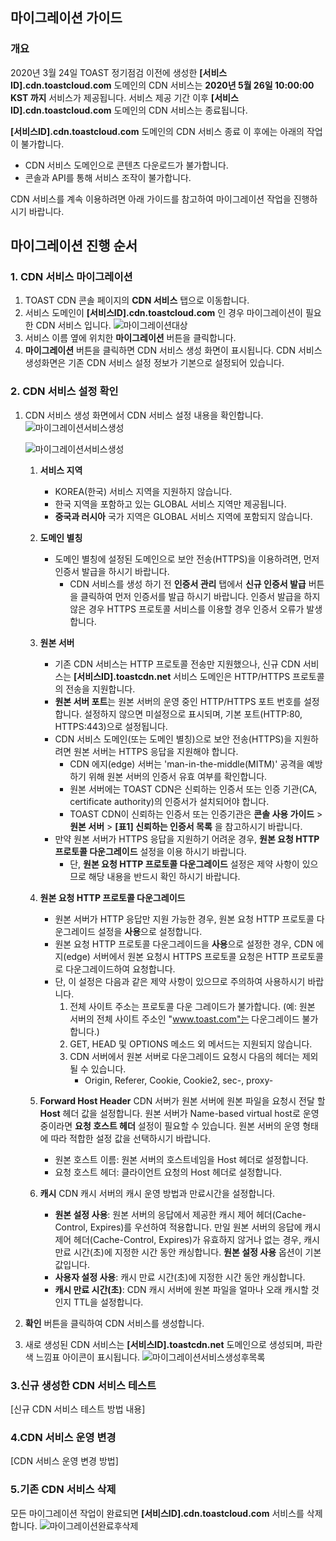 ## 마이그레이션 가이드

### 개요 
2020년 3월 24일 TOAST 정기점검 이전에 생성한 **[서비스ID].cdn.toastcloud.com** 도메인의 CDN 서비스는 **2020년 5월 26일 10:00:00 KST 까지** 서비스가 제공됩니다.
서비스 제공 기간 이후 **[서비스ID].cdn.toastcloud.com** 도메인의 CDN 서비스는 종료됩니다. 

**[서비스ID].cdn.toastcloud.com** 도메인의 CDN 서비스 종료 이 후에는 아래의 작업이 불가합니다.
- CDN 서비스 도메인으로 콘텐츠 다운로드가 불가합니다.
- 콘솔과 API를 통해 서비스 조작이 불가합니다. 

CDN 서비스를 계속 이용하려면 아래 가이드를 참고하여 마이그레이션 작업을 진행하시기 바랍니다. 

## 마이그레이션 진행 순서

### 1. CDN 서비스 마이그레이션
1. TOAST CDN 콘솔 페이지의 **CDN 서비스** 탭으로 이동합니다. 
2. 서비스 도메인이 **[서비스ID].cdn.toastcloud.com** 인 경우 마이그레이션이 필요한 CDN 서비스 입니다.
    ![마이그레이션대상](https://static.toastoven.net/prod_cdn/v2/migration-target-list.png)
3. 서비스 이름 옆에 위치한 **마이그레이션** 버튼을 클릭합니다. 
4. **마이그레이션** 버튼을 클릭하면 CDN 서비스 생성 화면이 표시됩니다. CDN 서비스 생성화면은 기존 CDN 서비스 설정 정보가 기본으로 설정되어 있습니다. 

### 2. CDN 서비스 설정 확인

1. CDN 서비스 생성 화면에서 CDN 서비스 설정 내용을 확인합니다.
    ![마이그레이션서비스생성](https://static.toastoven.net/prod_cdn/v2/migration-create-modal.png)

    ![마이그레이션서비스생성](https://static.toastoven.net/prod_cdn/v2/migration-create-modal-options.png)    
    
    1. **서비스 지역** 
        - KOREA(한국) 서비스 지역을 지원하지 않습니다. 
        - 한국 지역을 포함하고 있는 GLOBAL 서비스 지역만 제공됩니다. 
        - **중국과 러시아** 국가 지역은 GLOBAL 서비스 지역에 포함되지 않습니다. 

    2. **도메인 별칭** 
        - 도메인 별칭에 설정된 도메인으로 보안 전송(HTTPS)을 이용하려면, 먼저 인증서 발급을 하시기 바랍니다.
            - CDN 서비스를 생성 하기 전 **인증서 관리** 탭에서 **신규 인증서 발급** 버튼을 클릭하여 먼저 인증서를 발급 하시기 바랍니다. 인증서 발급을 하지 않은 경우 HTTPS 프로토콜 서비스를 이용할 경우 인증서 오류가 발생합니다.
        
    3. **원본 서버**
        - 기존 CDN 서비스는 HTTP 프로토콜 전송만 지원했으나, 신규 CDN 서비스는 **[서비스ID].toastcdn.net** 서비스 도메인은 HTTP/HTTPS 프로토콜의 전송을 지원합니다.
        - **원본 서버 포트**는 원본 서버의 운영 중인 HTTP/HTTPS 포트 번호를 설정합니다. 설정하지 않으면 미설정으로 표시되며, 기본 포트(HTTP:80, HTTPS:443)으로 설정됩니다.
        - CDN 서비스 도메인(또는 도메인 별칭)으로 보안 전송(HTTPS)을 지원하려면 원본 서버는 HTTPS 응답을 지원해야 합니다.
            - CDN 에지(edge) 서버는 'man-in-the-middle(MITM)' 공격을 예방하기 위해 원본 서버의 인증서 유효 여부를 확인합니다. 
            - 원본 서버에는 TOAST CDN은 신뢰하는 인증서 또는 인증 기관(CA, certificate authority)의 인증서가 설치되어야 합니다.
            - TOAST CDN이 신뢰하는 인증서 또는 인증기관은 **콘솔 사용 가이드** > **원본 서버** > **[표1] 신뢰하는 인증서 목록** 을 참고하시기 바랍니다.
        - 만약 원본 서버가 HTTPS 응답을 지원하기 어려운 경우, **원본 요청 HTTP 프로토콜 다운그레이드** 설정을 이용 하시기 바랍니다. 
            - 단, **원본 요청 HTTP 프로토콜 다운그레이드** 설정은 제약 사항이 있으므로 해당 내용을 반드시 확인 하시기 바랍니다. 

    4. **원본 요청 HTTP 프로토콜 다운그레이드**
        - 원본 서버가 HTTP 응답만 지원 가능한 경우, 원본 요청 HTTP 프로토콜 다운그레이드 설정을 **사용**으로 설정합니다. 
        - 원본 요청 HTTP 프로토콜 다운그레이드을 **사용**으로 설정한 경우, CDN 에지(edge) 서버에서 원본 요청시 HTTPS 프로토콜 요청은 HTTP 프로토콜로 다운그레이드하여 요청합니다. 
        - 단, 이 설정은 다음과 같은 제약 사항이 있으므로 주의하여 사용하시기 바랍니다. 
            1. 전체 사이트 주소는 프로토콜 다운 그레이드가 불가합니다. (예: 원본 서버의 전체 사이트 주소인 "www.toast.com"는 다운그레이드 불가합니다.)
            2. GET, HEAD 및 OPTIONS 메소드 외 메서드는 지원되지 않습니다. 
            3. CDN 서버에서 원본 서버로 다운그레이드 요청시 다음의 헤더는 제외될 수 있습니다.
                - Origin, Referer, Cookie, Cookie2, sec-, proxy-

    5. **Forward Host Header** 
    CDN 서버가 원본 서버에 원본 파일을 요청시 전달 할 **Host** 헤더 값을 설정합니다. 
    원본 서버가 Name-based virtual host로 운영 중이라면 **요청 호스트 헤더** 설정이 필요할 수 있습니다. 원본 서버의 운영 형태에 따라 적합한 설정 값을 선택하시기 바랍니다.
        - 원본 호스트 이름: 원본 서버의 호스트네임을 Host 헤더로 설정합니다. 
        - 요청 호스트 헤더: 클라이언트 요청의 Host 헤더로 설정합니다.

    6. **캐시** 
    CDN 캐시 서버의 캐시 운영 방법과 만료시간을 설정합니다. 
        - **원본 설정 사용**: 원본 서버의 응답에서 제공한 캐시 제어 헤더(Cache-Control, Expires)를 우선하여 적용합니다. 만일 원본 서버의 응답에 캐시 제어 헤더(Cache-Control, Expires)가 유효하지 않거나 없는 경우, 캐시 만료 시간(초)에 지정한 시간 동안 캐싱합니다.  **원본 설정 사용** 옵션이 기본값입니다.
        - **사용자 설정 사용**: 캐시 만료 시간(초)에 지정한 시간 동안 캐싱합니다. 
        - **캐시 만료 시간(초)**: CDN 캐시 서버에 원본 파일을 얼마나 오래 캐시할 것인지 TTL을 설정합니다.

2. **확인** 버튼을 클릭하여 CDN 서비스를 생성합니다. 
3. 새로 생성된 CDN 서비스는 **[서비스ID].toastcdn.net** 도메인으로 생성되며, 파란색 느낌표 아이콘이 표시됩니다.
    ![마이그레이션서비스생성후목록](https://static.toastoven.net/prod_cdn/v2/migration-new-create.png)

    
### 3.신규 생성한 CDN 서비스 테스트
[신규 CDN 서비스 테스트 방법 내용]

### 4.CDN 서비스 운영 변경 
[CDN 서비스 운영 변경 방법]

### 5.기존 CDN 서비스 삭제 
모든 마이그레이션 작업이 완료되면 **[서비스ID].cdn.toastcloud.com** 서비스를 삭제합니다.
  ![마이그레이션완료후삭제](https://static.toastoven.net/prod_cdn/v2/migration-old-delete.png)
